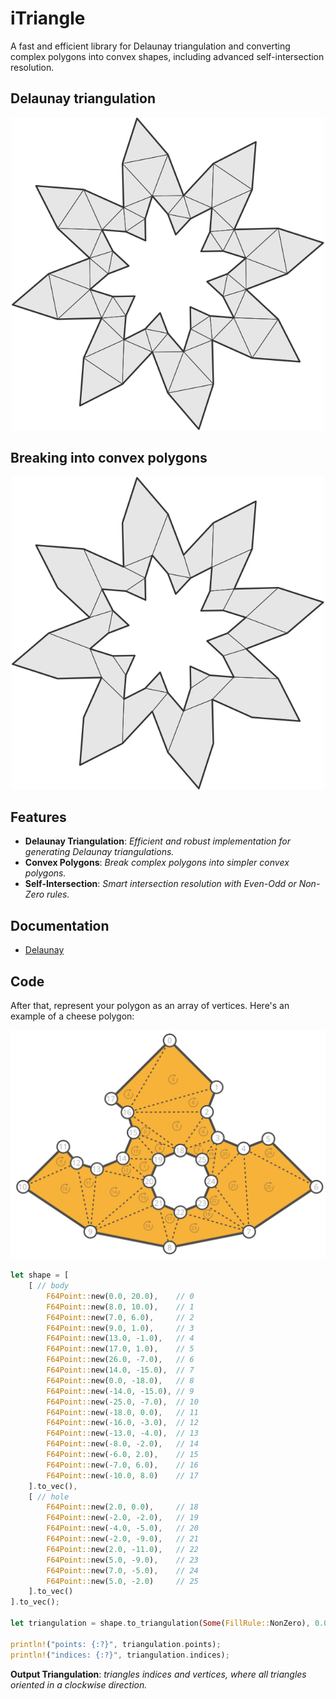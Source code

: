 # iTriangle
A fast and efficient library for Delaunay triangulation and converting complex polygons into convex shapes, including advanced self-intersection resolution.
 
## Delaunay triangulation
<p align="center">
 <img src="readme/star_triangle.svg" width="500"/>
</p>

## Breaking into convex polygons
<p align="center">
 <img src="readme/star_polygon.svg" width="500"/>
</p>

## Features

- **Delaunay Triangulation**: *Efficient and robust implementation for generating Delaunay triangulations.*
- **Convex Polygons**: *Break complex polygons into simpler convex polygons.*
- **Self-Intersection**: *Smart intersection resolution with Even-Odd or Non-Zero rules.*

## Documentation
- [Delaunay](https://ishape-rust.github.io/iShape-js/triangle/delaunay.html)

## Code

After that, represent your polygon as an array of vertices. Here's an example of a cheese polygon:

<p align="center">
 <img src="readme/cheese_example.svg" width="600"/>
</p>

```rust
let shape = [
    [ // body
        F64Point::new(0.0, 20.0),    // 0
        F64Point::new(8.0, 10.0),    // 1
        F64Point::new(7.0, 6.0),     // 2
        F64Point::new(9.0, 1.0),     // 3
        F64Point::new(13.0, -1.0),   // 4
        F64Point::new(17.0, 1.0),    // 5
        F64Point::new(26.0, -7.0),   // 6
        F64Point::new(14.0, -15.0),  // 7
        F64Point::new(0.0, -18.0),   // 8
        F64Point::new(-14.0, -15.0), // 9
        F64Point::new(-25.0, -7.0),  // 10
        F64Point::new(-18.0, 0.0),   // 11
        F64Point::new(-16.0, -3.0),  // 12
        F64Point::new(-13.0, -4.0),  // 13
        F64Point::new(-8.0, -2.0),   // 14
        F64Point::new(-6.0, 2.0),    // 15
        F64Point::new(-7.0, 6.0),    // 16
        F64Point::new(-10.0, 8.0)    // 17
    ].to_vec(),
    [ // hole
        F64Point::new(2.0, 0.0),     // 18
        F64Point::new(-2.0, -2.0),   // 19
        F64Point::new(-4.0, -5.0),   // 20
        F64Point::new(-2.0, -9.0),   // 21
        F64Point::new(2.0, -11.0),   // 22
        F64Point::new(5.0, -9.0),    // 23
        F64Point::new(7.0, -5.0),    // 24
        F64Point::new(5.0, -2.0)     // 25
    ].to_vec()
].to_vec();

let triangulation = shape.to_triangulation(Some(FillRule::NonZero), 0.0);

println!("points: {:?}", triangulation.points);
println!("indices: {:?}", triangulation.indices);
```

**Output Triangulation**: *triangles indices and vertices, where all triangles oriented in a clockwise direction.*
